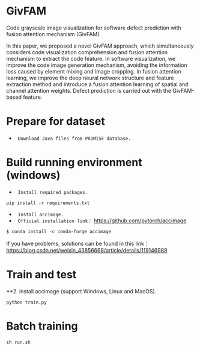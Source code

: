# GivFAM
Code grayscale image visualization for software defect prediction with fusion attention mechanism (GivFAM).

In this paper, we proposed a novel GivFAM approach, which
simultaneously considers code visualization comprehension
and fusion attention mechanism to extract the code feature. In
software visualization, we improve the code image generation
mechanism, avoiding the information loss caused by element
mixing and image cropping. In fusion attention learning,
we improve the deep neural network structure and feature
extraction method and introduce a fusion attention learning
of spatial and channel attention weights. Defect prediction
is carried out with the GivFAM-based feature.

Prepare for dataset
=================
- ` Download Java files from PROMISE database.`

Build running environment (windows)
=================
- ` Install required packages.`
```
pip install -r requirements.txt
```
- ` Install accimage.`
- ` Official installation link：` https://github.com/pytorch/accimage
```
$ conda install -c conda-forge accimage
```
If you have problems, solutions can be found in this link：https://blog.csdn.net/weixin_43856668/article/details/119146989

Train and test
=================

**2. install accimage (support Windows, Linux and MacOS). 
```
python train.py
```
Batch training
===============
```
sh run.sh
```
